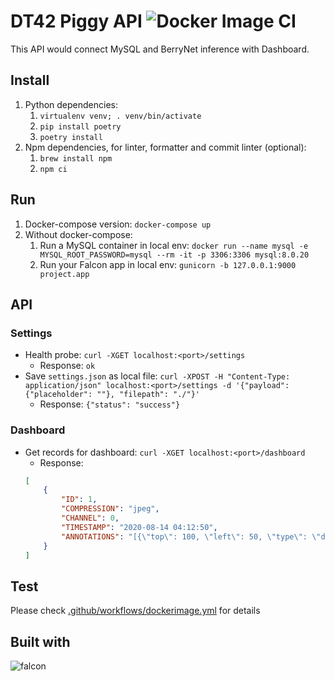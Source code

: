 # DT42 Piggy API ![Docker Image CI](https://github.com/david30907d/DT42_PIGGY_API/workflows/Docker%20Image%20CI/badge.svg)

This API would connect MySQL and BerryNet inference with Dashboard.

## Install

1. Python dependencies:
    1. `virtualenv venv; . venv/bin/activate`
    2. `pip install poetry`
    3. `poetry install`
2. Npm dependencies, for linter, formatter and commit linter (optional):
    1. `brew install npm`
    2. `npm ci`

## Run

1. Docker-compose version: `docker-compose up`
2. Without docker-compose:
    1. Run a MySQL container in local env: `docker run --name mysql -e MYSQL_ROOT_PASSWORD=mysql --rm -it -p 3306:3306 mysql:8.0.20`
    2. Run your Falcon app in local env: `gunicorn -b 127.0.0.1:9000 project.app`

## API

### Settings

* Health probe: `curl -XGET localhost:<port>/settings`
    * Response: `ok`
* Save `settings.json` as local file: `curl -XPOST -H "Content-Type: application/json" localhost:<port>/settings -d '{"payload":{"placeholder": ""}, "filepath": "./"}'`
    * Response: `{"status": "success"}`

### Dashboard

* Get records for dashboard: `curl -XGET localhost:<port>/dashboard`
    * Response:
    ```json
    [
        {
            "ID": 1,
            "COMPRESSION": "jpeg",
            "CHANNEL": 0,
            "TIMESTAMP": "2020-08-14 04:12:50",
            "ANNOTATIONS": "[{\"top\": 100, \"left\": 50, \"type\": \"detection\", \"label\": \"person\", \"right\": 128, \"bottom\": 200, \"confidence\": 0.93}]"
        }
    ]
    ```
## Test

Please check [.github/workflows/dockerimage.yml](.github/workflows/dockerimage.yml) for details

## Built with

![falcon](https://19yw4b240vb03ws8qm25h366-wpengine.netdna-ssl.com/wp-content/uploads/falcon-framework-180x120.jpg)